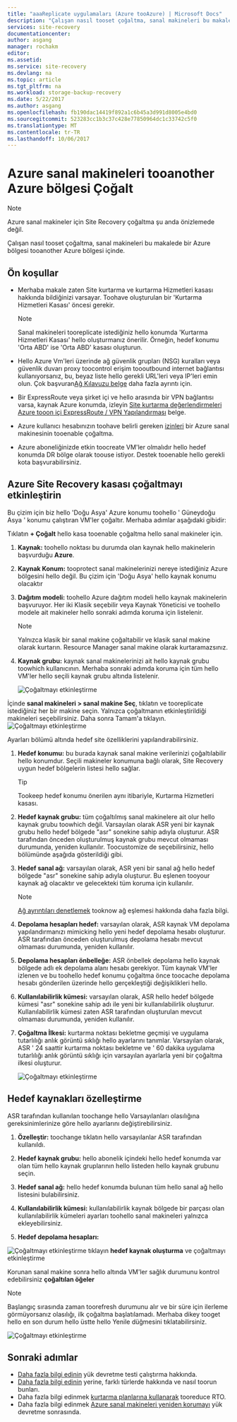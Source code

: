 ```yaml
---
title: "aaaReplicate uygulamaları (Azure tooAzure) | Microsoft Docs"
description: "Çalışan nasıl tooset çoğaltma, sanal makineleri bu makalede bir Azure bölgesindeki Azure çok başka bir bölgede."
services: site-recovery
documentationcenter: 
author: asgang
manager: rochakm
editor: 
ms.assetid: 
ms.service: site-recovery
ms.devlang: na
ms.topic: article
ms.tgt_pltfrm: na
ms.workload: storage-backup-recovery
ms.date: 5/22/2017
ms.author: asgang
ms.openlocfilehash: fb190dac14419f892a1c6b45a3d991d8005e4bd0
ms.sourcegitcommit: 523283cc1b3c37c428e77850964dc1c33742c5f0
ms.translationtype: MT
ms.contentlocale: tr-TR
ms.lasthandoff: 10/06/2017
---
```

# <a name="replicate-azure-virtual-machines-tooanother-azure-region"></a>Azure sanal makineleri tooanother Azure bölgesi Çoğalt



>[!NOTE]
>
> Azure sanal makineler için Site Recovery çoğaltma şu anda önizlemede değil.

Çalışan nasıl tooset çoğaltma, sanal makineleri bu makalede bir Azure bölgesi tooanother Azure bölgesi içinde.

## <a name="prerequisites"></a>Ön koşullar

* Merhaba makale zaten Site kurtarma ve kurtarma Hizmetleri kasası hakkında bildiğinizi varsayar. Toohave oluşturulan bir 'Kurtarma Hizmetleri Kasası' öncesi gerekir.

    >[!NOTE]
    >
    > Sanal makineleri tooreplicate istediğiniz hello konumda 'Kurtarma Hizmetleri Kasası' hello oluşturmanız önerilir. Örneğin, hedef konumu 'Orta ABD' ise 'Orta ABD' kasası oluşturun.

* Hello Azure Vm'leri üzerinde ağ güvenlik grupları (NSG) kuralları veya güvenlik duvarı proxy toocontrol erişim toooutbound internet bağlantısı kullanıyorsanız, bu, beyaz liste hello gerekli URL'leri veya IP'leri emin olun. Çok başvuran[Ağ Kılavuzu belge](./site-recovery-azure-to-azure-networking-guidance.md) daha fazla ayrıntı için.

* Bir ExpressRoute veya şirket içi ve hello arasında bir VPN bağlantısı varsa, kaynak Azure konumda, izleyin [Site kurtarma değerlendirmeleri Azure tooon içi ExpressRoute / VPN Yapılandırması](site-recovery-azure-to-azure-networking-guidance.md#guidelines-for-existing-azure-to-on-premises-expressroutevpn-configuration) belge.

* Azure kullanıcı hesabınızın toohave belirli gereken [izinleri](site-recovery-role-based-linked-access-control.md#permissions-required-to-enable-replication-for-new-virtual-machines) bir Azure sanal makinesinin tooenable çoğaltma.

* Azure aboneliğinizde etkin toocreate VM'ler olmalıdır hello hedef konumda DR bölge olarak toouse istiyor. Destek tooenable hello gerekli kota başvurabilirsiniz.

## <a name="enable-replication-from-azure-site-recovery-vault"></a>Azure Site Recovery kasası çoğaltmayı etkinleştirin
Bu çizim için biz hello 'Doğu Asya' Azure konumu toohello ' Güneydoğu Asya ' konumu çalıştıran VM'ler çoğaltır. Merhaba adımlar aşağıdaki gibidir:

 Tıklatın **+ Çoğalt** hello kasa tooenable çoğaltma hello sanal makineler için.

1. **Kaynak:** toohello noktası bu durumda olan kaynak hello makinelerin başvurduğu **Azure**.

2. **Kaynak Konum:** tooprotect sanal makinelerinizi nereye istediğiniz Azure bölgesini hello değil. Bu çizim için 'Doğu Asya' hello kaynak konumu olacaktır

3. **Dağıtım modeli:** toohello Azure dağıtım modeli hello kaynak makinelerin başvuruyor. Her iki Klasik seçebilir veya Kaynak Yöneticisi ve toohello modele ait makineler hello sonraki adımda koruma için listelenir.

      >[!NOTE]
      >
      > Yalnızca klasik bir sanal makine çoğaltabilir ve klasik sanal makine olarak kurtarın. Resource Manager sanal makine olarak kurtaramazsınız.

4. **Kaynak grubu:** kaynak sanal makinelerinizi ait hello kaynak grubu toowhich kullanıcının. Merhaba sonraki adımda koruma için tüm hello VM'ler hello seçili kaynak grubu altında listelenir.

    ![Çoğaltmayı etkinleştirme](./media/site-recovery-replicate-azure-to-azure/enabledrwizard1.png)

İçinde **sanal makineleri > sanal makine Seç**, tıklatın ve tooreplicate istediğiniz her bir makine seçin. Yalnızca çoğaltmanın etkinleştirildiği makineleri seçebilirsiniz. Daha sonra Tamam'a tıklayın.
    ![Çoğaltmayı etkinleştirme](./media/site-recovery-replicate-azure-to-azure/virtualmachine_selection.png)


Ayarları bölümü altında hedef site özelliklerini yapılandırabilirsiniz.

1. **Hedef konumu:** bu burada kaynak sanal makine verilerinizi çoğaltılabilir hello konumdur. Seçili makineler konumuna bağlı olarak, Site Recovery uygun hedef bölgelerin listesi hello sağlar.

    > [!TIP]
    > Tookeep hedef konumu önerilen aynı itibariyle, Kurtarma Hizmetleri kasası.

2. **Hedef kaynak grubu:** tüm çoğaltılmış sanal makinelere ait olur hello kaynak grubu toowhich değil. Varsayılan olarak ASR yeni bir kaynak grubu hello hedef bölgede "asr" sonekine sahip adıyla oluşturur. ASR tarafından önceden oluşturulmuş kaynak grubu mevcut olmaması durumunda, yeniden kullanılır. Toocustomize de seçebilirsiniz, hello bölümünde aşağıda gösterildiği gibi.    
3. **Hedef sanal ağ:** varsayılan olarak, ASR yeni bir sanal ağ hello hedef bölgede "asr" sonekine sahip adıyla oluşturur. Bu eşlenen tooyour kaynak ağ olacaktır ve gelecekteki tüm koruma için kullanılır.

    > [!NOTE]
    > [Ağ ayrıntıları denetlemek](site-recovery-network-mapping-azure-to-azure.md) tooknow ağ eşlemesi hakkında daha fazla bilgi.

4. **Depolama hesapları hedef:** varsayılan olarak, ASR kaynak VM depolama yapılandırmanızı mimicking hello yeni hedef depolama hesabı oluşturur. ASR tarafından önceden oluşturulmuş depolama hesabı mevcut olmaması durumunda, yeniden kullanılır.

5. **Depolama hesapları önbelleğe:** ASR önbellek depolama hello kaynak bölgede adlı ek depolama alanı hesabı gerekiyor. Tüm kaynak VM'ler izlenen ve bu toohello hedef konumu çoğaltma önce toocache depolama hesabı gönderilen üzerinde hello gerçekleştiği değişiklikleri hello.

6. **Kullanılabilirlik kümesi:** varsayılan olarak, ASR hello hedef bölgede kümesi "asr" sonekine sahip adı ile yeni bir kullanılabilirlik oluşturur. Kullanılabilirlik kümesi zaten ASR tarafından oluşturulan mevcut olmaması durumunda, yeniden kullanılır.

7.  **Çoğaltma İlkesi:** kurtarma noktası bekletme geçmişi ve uygulama tutarlılığı anlık görüntü sıklığı hello ayarlarını tanımlar. Varsayılan olarak, ASR ' 24 saattir kurtarma noktası bekletme ve ' 60 dakika uygulama tutarlılığı anlık görüntü sıklığı için varsayılan ayarlarla yeni bir çoğaltma ilkesi oluşturur.

    ![Çoğaltmayı etkinleştirme](./media/site-recovery-replicate-azure-to-azure/enabledrwizard3.PNG)

## <a name="customize-target-resources"></a>Hedef kaynakları özelleştirme

ASR tarafından kullanılan toochange hello Varsayılanları olasılığına gereksinimlerinize göre hello ayarlarını değiştirebilirsiniz.

1. **Özelleştir:** toochange tıklatın hello varsayılanlar ASR tarafından kullanıldı.

2. **Hedef kaynak grubu:** hello abonelik içindeki hello hedef konumda var olan tüm hello kaynak gruplarının hello listeden hello kaynak grubunu seçin.

3. **Hedef sanal ağ:** hello hedef konumda bulunan tüm hello sanal ağ hello listesini bulabilirsiniz.

4. **Kullanılabilirlik kümesi:** kullanılabilirlik kaynak bölgede bir parçası olan kullanılabilirlik kümeleri ayarları toohello sanal makineleri yalnızca ekleyebilirsiniz.

5. **Hedef depolama hesapları:**

![Çoğaltmayı etkinleştirme](./media/site-recovery-replicate-azure-to-azure/customize.PNG) tıklayın **hedef kaynak oluşturma** ve çoğaltmayı etkinleştirme


Korunan sanal makine sonra hello altında VM'ler sağlık durumunu kontrol edebilirsiniz **çoğaltılan öğeler**

>[!NOTE]
>Başlangıç sırasında zaman toorefresh durumunu alır ve bir süre için ilerleme görmüyorsanız olasılığı, ilk çoğaltma başlatılamadı. Merhaba dikey tooget hello en son durum hello üstte hello Yenile düğmesini tıklatabilirsiniz.
>

![Çoğaltmayı etkinleştirme](./media/site-recovery-replicate-azure-to-azure/replicateditems.PNG)


## <a name="next-steps"></a>Sonraki adımlar
- [Daha fazla bilgi edinin](site-recovery-test-failover-to-azure.md) yük devretme testi çalıştırma hakkında.
- [Daha fazla bilgi edinin](site-recovery-failover.md) yerine, farklı türlerde hakkında ve nasıl toorun bunları.
- Daha fazla bilgi edinmek [kurtarma planlarına kullanarak](site-recovery-create-recovery-plans.md) tooreduce RTO.
- Daha fazla bilgi edinmek [Azure sanal makineleri yeniden korumayı](site-recovery-how-to-reprotect.md) yük devretme sonrasında.

